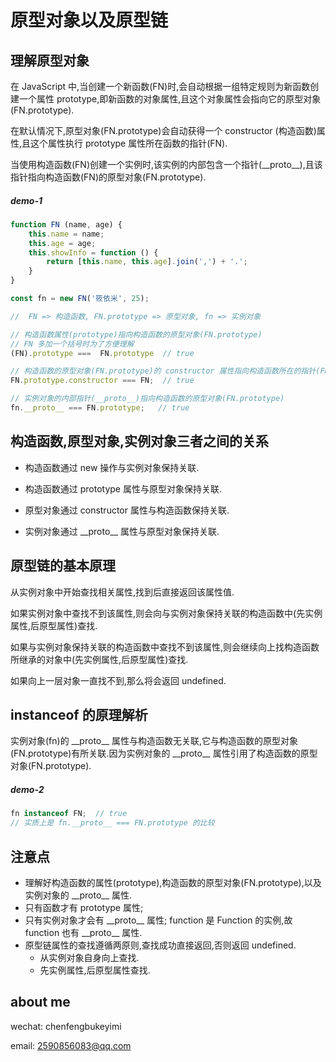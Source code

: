 # 原型对象以及原型链

## 理解原型对象

在 JavaScript 中,当创建一个新函数(FN)时,会自动根据一组特定规则为新函数创建一个属性 prototype,即新函数的对象属性,且这个对象属性会指向它的原型对象(FN.prototype).



在默认情况下,原型对象(FN.prototype)会自动获得一个 constructor (构造函数)属性,且这个属性执行 prototype 属性所在函数的指针(FN).



当使用构造函数(FN)创建一个实例时,该实例的内部包含一个指针(\_\_proto\_\_),且该指针指向构造函数(FN)的原型对象(FN.prototype).



##### demo-1

```js
function FN (name, age) {
	this.name = name;
    this.age = age;
    this.showInfo = function () {
        return [this.name, this.age].join(',') + '.';
    }
}

const fn = new FN('筱依米', 25);

//  FN => 构造函数, FN.prototype => 原型对象, fn => 实例对象

// 构造函数属性(prototype)指向构造函数的原型对象(FN.prototype)
// FN 多加一个括号时为了方便理解
(FN).prototype ===  FN.prototype  // true

// 构造函数的原型对象(FN.prototype)的 constructor 属性指向构造函数所在的指针(FN)
FN.prototype.constructor === FN;  // true

// 实例对象的内部指针(__proto__)指向构造函数的原型对象(FN.prototype)
fn.__proto__ === FN.prototype;   // true


```



## 构造函数,原型对象,实例对象三者之间的关系

- 构造函数通过 new 操作与实例对象保持关联.

- 构造函数通过 prototype 属性与原型对象保持关联.

- 原型对象通过 constructor 属性与构造函数保持关联.

- 实例对象通过 \_\_proto\_\_ 属性与原型对象保持关联. 





## 原型链的基本原理

从实例对象中开始查找相关属性,找到后直接返回该属性值.

如果实例对象中查找不到该属性,则会向与实例对象保持关联的构造函数中(先实例属性,后原型属性)查找.

如果与实例对象保持关联的构造函数中查找不到该属性,则会继续向上找构造函数所继承的对象中(先实例属性,后原型属性)查找.

如果向上一层对象一直找不到,那么将会返回 undefined.





## instanceof 的原理解析

实例对象(fn)的 \_\_proto\_\_ 属性与构造函数无关联,它与构造函数的原型对象(FN.prototype)有所关联.因为实例对象的 \_\_proto\_\_ 属性引用了构造函数的原型对象(FN.prototype).

##### demo-2

```js
fn instanceof FN;  // true
// 实质上是 fn.__proto__ === FN.prototype 的比较
```





## 注意点

- 理解好构造函数的属性(prototype),构造函数的原型对象(FN.prototype),以及实例对象的 \_\_proto\_\_ 属性.
- 只有函数才有 prototype 属性;
- 只有实例对象才会有 \_\_proto\_\_ 属性; function 是 Function 的实例,故 function 也有 \_\_proto\_\_ 属性.
- 原型链属性的查找遵循两原则,查找成功直接返回,否则返回 undefined.
  - 从实例对象自身向上查找.
  - 先实例属性,后原型属性查找.































## about me

wechat: chenfengbukeyimi

email: 2590856083@qq.com